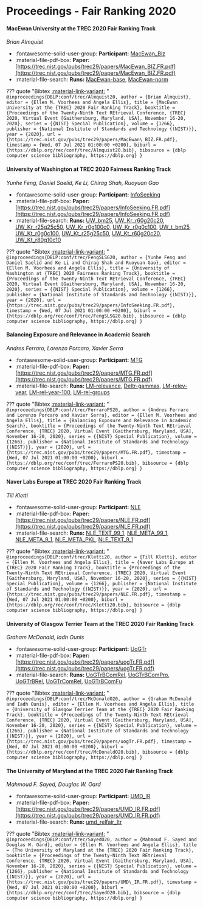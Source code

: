 # Proceedings - Fair Ranking 2020 

#### MacEwan University at the TREC 2020 Fair Ranking Track

_Brian Almquist_

- :fontawesome-solid-user-group: **Participant:** [MacEwan_Biz](./participants.md#macewan_biz)
- :material-file-pdf-box: **Paper:** [https://trec.nist.gov/pubs/trec29/papers/MacEwan_BIZ.FR.pdf](https://trec.nist.gov/pubs/trec29/papers/MacEwan_BIZ.FR.pdf)
- :material-file-search: **Runs:** [MacEwan-base](./runs.md#macewan-base), [MacEwan-norm](./runs.md#macewan-norm)

??? quote "Bibtex [:material-link-variant:](https://dblp.org/rec/conf/trec/Almquist20.bib) "
	```
	@inproceedings{DBLP:conf/trec/Almquist20,
		author = {Brian Almquist},
		editor = {Ellen M. Voorhees and Angela Ellis},
		title = {MacEwan University at the {TREC} 2020 Fair Ranking Track},
		booktitle = {Proceedings of the Twenty-Ninth Text REtrieval Conference, {TREC} 2020, Virtual Event [Gaithersburg, Maryland, USA], November 16-20, 2020},
		series = {{NIST} Special Publication},
		volume = {1266},
		publisher = {National Institute of Standards and Technology {(NIST)}},
		year = {2020},
		url = {https://trec.nist.gov/pubs/trec29/papers/MacEwan\_BIZ.FR.pdf},
		timestamp = {Wed, 07 Jul 2021 01:00:00 +0200},
		biburl = {https://dblp.org/rec/conf/trec/Almquist20.bib},
		bibsource = {dblp computer science bibliography, https://dblp.org}
	}
	```

#### University of Washington at TREC 2020 Fairness Ranking Track

_Yunhe Feng, Daniel Saelid, Ke Li, Chirag Shah, Ruoyuan Gao_

- :fontawesome-solid-user-group: **Participant:** [InfoSeeking](./participants.md#infoseeking)
- :material-file-pdf-box: **Paper:** [https://trec.nist.gov/pubs/trec29/papers/InfoSeeking.FR.pdf](https://trec.nist.gov/pubs/trec29/papers/InfoSeeking.FR.pdf)
- :material-file-search: **Runs:** [UW_bm25](./runs.md#uw_bm25), [UW_Kr_r60g20c20](./runs.md#uw_kr_r60g20c20), [UW_Kr_r25g25c50](./runs.md#uw_kr_r25g25c50), [UW_Kr_r0g100c0](./runs.md#uw_kr_r0g100c0), [UW_Kr_r0g0c100](./runs.md#uw_kr_r0g0c100), [UW_t_bm25](./runs.md#uw_t_bm25), [UW_Kt_r0g0c100](./runs.md#uw_kt_r0g0c100), [UW_Kt_r25g25c50](./runs.md#uw_kt_r25g25c50), [UW_Kt_r60g20c20](./runs.md#uw_kt_r60g20c20), [UW_Kt_r80g10c10](./runs.md#uw_kt_r80g10c10)

??? quote "Bibtex [:material-link-variant:](https://dblp.org/rec/conf/trec/FengSLSG20.bib) "
	```
	@inproceedings{DBLP:conf/trec/FengSLSG20,
		author = {Yunhe Feng and Daniel Saelid and Ke Li and Chirag Shah and Ruoyuan Gao},
		editor = {Ellen M. Voorhees and Angela Ellis},
		title = {University of Washington at {TREC} 2020 Fairness Ranking Track},
		booktitle = {Proceedings of the Twenty-Ninth Text REtrieval Conference, {TREC} 2020, Virtual Event [Gaithersburg, Maryland, USA], November 16-20, 2020},
		series = {{NIST} Special Publication},
		volume = {1266},
		publisher = {National Institute of Standards and Technology {(NIST)}},
		year = {2020},
		url = {https://trec.nist.gov/pubs/trec29/papers/InfoSeeking.FR.pdf},
		timestamp = {Wed, 07 Jul 2021 01:00:00 +0200},
		biburl = {https://dblp.org/rec/conf/trec/FengSLSG20.bib},
		bibsource = {dblp computer science bibliography, https://dblp.org}
	}
	```

#### Balancing Exposure and Relevance in Academic Search

_Andres Ferraro, Lorenzo Porcaro, Xavier Serra_

- :fontawesome-solid-user-group: **Participant:** [MTG](./participants.md#mtg)
- :material-file-pdf-box: **Paper:** [https://trec.nist.gov/pubs/trec29/papers/MTG.FR.pdf](https://trec.nist.gov/pubs/trec29/papers/MTG.FR.pdf)
- :material-file-search: **Runs:** [LM-relevance](./runs.md#lm-relevance), [Deltr-gammas](./runs.md#deltr-gammas), [LM-relev-year](./runs.md#lm-relev-year), [LM-rel-year-100](./runs.md#lm-rel-year-100), [LM-rel-groups](./runs.md#lm-rel-groups)

??? quote "Bibtex [:material-link-variant:](https://dblp.org/rec/conf/trec/FerraroPS20.bib) "
	```
	@inproceedings{DBLP:conf/trec/FerraroPS20,
		author = {Andres Ferraro and Lorenzo Porcaro and Xavier Serra},
		editor = {Ellen M. Voorhees and Angela Ellis},
		title = {Balancing Exposure and Relevance in Academic Search},
		booktitle = {Proceedings of the Twenty-Ninth Text REtrieval Conference, {TREC} 2020, Virtual Event [Gaithersburg, Maryland, USA], November 16-20, 2020},
		series = {{NIST} Special Publication},
		volume = {1266},
		publisher = {National Institute of Standards and Technology {(NIST)}},
		year = {2020},
		url = {https://trec.nist.gov/pubs/trec29/papers/MTG.FR.pdf},
		timestamp = {Wed, 07 Jul 2021 01:00:00 +0200},
		biburl = {https://dblp.org/rec/conf/trec/FerraroPS20.bib},
		bibsource = {dblp computer science bibliography, https://dblp.org}
	}
	```

#### Naver Labs Europe at TREC 2020 Fair Ranking Track

_Till Kletti_

- :fontawesome-solid-user-group: **Participant:** [NLE](./participants.md#nle)
- :material-file-pdf-box: **Paper:** [https://trec.nist.gov/pubs/trec29/papers/NLE.FR.pdf](https://trec.nist.gov/pubs/trec29/papers/NLE.FR.pdf)
- :material-file-search: **Runs:** [NLE_TEXT_99_1](./runs.md#nle_text_99_1), [NLE_META_99_1](./runs.md#nle_meta_99_1), [NLE_META_9_1](./runs.md#nle_meta_9_1), [NLE_META_PKL](./runs.md#nle_meta_pkl), [NLE_TEXT_9_1](./runs.md#nle_text_9_1)

??? quote "Bibtex [:material-link-variant:](https://dblp.org/rec/conf/trec/Kletti20.bib) "
	```
	@inproceedings{DBLP:conf/trec/Kletti20,
		author = {Till Kletti},
		editor = {Ellen M. Voorhees and Angela Ellis},
		title = {Naver Labs Europe at {TREC} 2020 Fair Ranking Track},
		booktitle = {Proceedings of the Twenty-Ninth Text REtrieval Conference, {TREC} 2020, Virtual Event [Gaithersburg, Maryland, USA], November 16-20, 2020},
		series = {{NIST} Special Publication},
		volume = {1266},
		publisher = {National Institute of Standards and Technology {(NIST)}},
		year = {2020},
		url = {https://trec.nist.gov/pubs/trec29/papers/NLE.FR.pdf},
		timestamp = {Wed, 07 Jul 2021 01:00:00 +0200},
		biburl = {https://dblp.org/rec/conf/trec/Kletti20.bib},
		bibsource = {dblp computer science bibliography, https://dblp.org}
	}
	```

#### University of Glasgow Terrier Team at the TREC 2020 Fair Ranking  Track

_Graham McDonald, Iadh Ounis_

- :fontawesome-solid-user-group: **Participant:** [UoGTr](./participants.md#uogtr)
- :material-file-pdf-box: **Paper:** [https://trec.nist.gov/pubs/trec29/papers/uogTr.FR.pdf](https://trec.nist.gov/pubs/trec29/papers/uogTr.FR.pdf)
- :material-file-search: **Runs:** [UoGTrBComRel](./runs.md#uogtrbcomrel), [UoGTrBComPro](./runs.md#uogtrbcompro), [UoGTrBRel](./runs.md#uogtrbrel), [UoGTrComRel](./runs.md#uogtrcomrel), [UoGTrBComFu](./runs.md#uogtrbcomfu)

??? quote "Bibtex [:material-link-variant:](https://dblp.org/rec/conf/trec/McDonaldO20.bib) "
	```
	@inproceedings{DBLP:conf/trec/McDonaldO20,
		author = {Graham McDonald and Iadh Ounis},
		editor = {Ellen M. Voorhees and Angela Ellis},
		title = {University of Glasgow Terrier Team at the {TREC} 2020 Fair Ranking Track},
		booktitle = {Proceedings of the Twenty-Ninth Text REtrieval Conference, {TREC} 2020, Virtual Event [Gaithersburg, Maryland, USA], November 16-20, 2020},
		series = {{NIST} Special Publication},
		volume = {1266},
		publisher = {National Institute of Standards and Technology {(NIST)}},
		year = {2020},
		url = {https://trec.nist.gov/pubs/trec29/papers/uogTr.FR.pdf},
		timestamp = {Wed, 07 Jul 2021 01:00:00 +0200},
		biburl = {https://dblp.org/rec/conf/trec/McDonaldO20.bib},
		bibsource = {dblp computer science bibliography, https://dblp.org}
	}
	```

#### The University of Maryland at the TREC 2020 Fair Ranking Track

_Mahmoud F. Sayed, Douglas W. Oard_

- :fontawesome-solid-user-group: **Participant:** [UMD_IR](./participants.md#umd_ir)
- :material-file-pdf-box: **Paper:** [https://trec.nist.gov/pubs/trec29/papers/UMD_IR.FR.pdf](https://trec.nist.gov/pubs/trec29/papers/UMD_IR.FR.pdf)
- :material-file-search: **Runs:** [umd_relfair_ltr](./runs.md#umd_relfair_ltr)

??? quote "Bibtex [:material-link-variant:](https://dblp.org/rec/conf/trec/SayedO20.bib) "
	```
	@inproceedings{DBLP:conf/trec/SayedO20,
		author = {Mahmoud F. Sayed and Douglas W. Oard},
		editor = {Ellen M. Voorhees and Angela Ellis},
		title = {The University of Maryland at the {TREC} 2020 Fair Ranking Track},
		booktitle = {Proceedings of the Twenty-Ninth Text REtrieval Conference, {TREC} 2020, Virtual Event [Gaithersburg, Maryland, USA], November 16-20, 2020},
		series = {{NIST} Special Publication},
		volume = {1266},
		publisher = {National Institute of Standards and Technology {(NIST)}},
		year = {2020},
		url = {https://trec.nist.gov/pubs/trec29/papers/UMD\_IR.FR.pdf},
		timestamp = {Wed, 07 Jul 2021 01:00:00 +0200},
		biburl = {https://dblp.org/rec/conf/trec/SayedO20.bib},
		bibsource = {dblp computer science bibliography, https://dblp.org}
	}
	```

